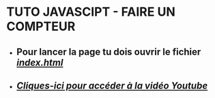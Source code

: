 # __TUTO JAVASCIPT - FAIRE UN COMPTEUR__

- ## Pour lancer la page tu dois ouvrir le fichier [__*index.html*__](https://github.com/Warmzzz/video-compteur/blob/main/index.html)

- ## [*Cliques-ici pour accéder à la vidéo Youtube*](https://youtu.be/QqVNpU2sttU)
